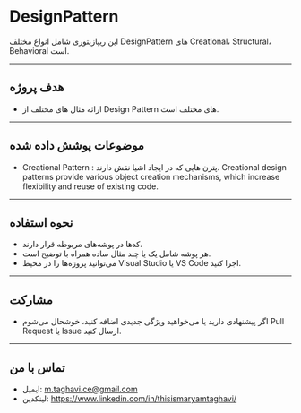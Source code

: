 # DesignPattern

این ریپازیتوری شامل انواع مختلف DesignPattern های Creational، Structural، Behavioral است.

---

## هدف پروژه

- ارائه مثال های مختلف از Design Pattern های مختلف است.

---

## موضوعات پوشش داده شده

- Creational Pattern : پترن هایی که در ایجاد اشیا نقش دارند. Creational design patterns provide various object creation mechanisms, which increase flexibility and reuse of existing code.

---

## نحوه استفاده

- کدها در پوشه‌های مربوطه قرار دارند.  
- هر پوشه شامل یک یا چند مثال ساده همراه با توضیح است.  
- می‌توانید پروژه‌ها را در محیط Visual Studio یا VS Code اجرا کنید.

---

## مشارکت

- اگر پیشنهادی دارید یا می‌خواهید ویژگی جدیدی اضافه کنید، خوشحال می‌شوم Pull Request یا Issue ارسال کنید.

---

## تماس با من

- ایمیل: m.taghavi.ce@gmail.com 
- لینکدین: https://www.linkedin.com/in/thisismaryamtaghavi/
